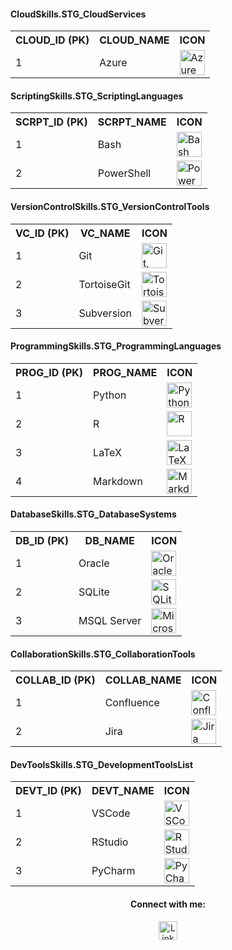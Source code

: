 <h4>CloudSkills.STG_CloudServices</h4>
<table>
    <tr>
        <th>CLOUD_ID (PK)</th>
        <th>CLOUD_NAME</th>
        <th>ICON</th>
    </tr>
    <tr>
        <td>1</td>
        <td>Azure</td>
        <td><img height="40" src="https://skillicons.dev/icons?i=azure" alt="Azure"></td>
    </tr>
</table>

<h4>ScriptingSkills.STG_ScriptingLanguages</h4>
<table>
    <tr>
        <th>SCRPT_ID (PK)</th>
        <th>SCRPT_NAME</th>
        <th>ICON</th>
    </tr>
    <tr>
        <td>1</td>
        <td>Bash</td>
        <td><img height="40" src="https://skillicons.dev/icons?i=bash" alt="Bash"></td>
    </tr>
    <tr>
        <td>2</td>
        <td>PowerShell</td>
        <td><img height="40" src="https://skillicons.dev/icons?i=powershell" alt="PowerShell"></td>
    </tr>
</table>

<h4>VersionControlSkills.STG_VersionControlTools</h4>
<table>
    <tr>
        <th>VC_ID (PK)</th>
        <th>VC_NAME</th>
        <th>ICON</th>
    </tr>
    <tr>
        <td>1</td>
        <td>Git</td>
        <td><img height="40" src="https://skillicons.dev/icons?i=git,github" alt="Git, GitHub"></td>
    </tr>
    <tr>
        <td>2</td>
        <td>TortoiseGit</td>
        <td><img height="40" src="https://devicon-website.vercel.app/api/tortoisegit/original.svg" alt="TortoiseGit"></td>
    </tr>
    <tr>
        <td>3</td>
        <td>Subversion</td>
        <td><img height="40" src="https://devicon-website.vercel.app/api/subversion/original.svg" alt="Subversion"></td>
    </tr>
</table>

<h4>ProgrammingSkills.STG_ProgrammingLanguages</h4>
<table>
    <tr>
        <th>PROG_ID (PK)</th>
        <th>PROG_NAME</th>
        <th>ICON</th>
    </tr>
    <tr>
        <td>1</td>
        <td>Python</td>
        <td><img height="40" src="https://skillicons.dev/icons?i=python" alt="Python"></td>
    </tr>
    <tr>
        <td>2</td>
        <td>R</td>
        <td><img height="40" src="https://skillicons.dev/icons?i=r" alt="R"></td>
    </tr>
    <tr>
        <td>3</td>
        <td>LaTeX</td>
        <td><img height="40" src="https://skillicons.dev/icons?i=latex" alt="LaTeX"></td>
    </tr>
    <tr>
        <td>4</td>
        <td>Markdown</td>
        <td><img height="40" src="https://devicon-website.vercel.app/api/markdown/original.svg?color=%23FFFFFF" alt="Markdown"></td>
    </tr>
</table>

<h4>DatabaseSkills.STG_DatabaseSystems</h4>
<table>
    <tr>
        <th>DB_ID (PK)</th>
        <th>DB_NAME</th>
        <th>ICON</th>
    </tr>
    <tr>
        <td>1</td>
        <td>Oracle</td>
        <td><img height="40" src="https://user-images.githubusercontent.com/25181517/117208736-bdedc080-adf5-11eb-912f-61c7d43705f6.png" alt="Oracle"></td>
    </tr>
    <tr>
        <td>2</td>
        <td>SQLite</td>
        <td><img height="40" src="https://devicon-website.vercel.app/api/sqlite/original.svg" alt="SQLite"></td>
    </tr>
    <tr>
        <td>3</td>
        <td>MSQL Server</td>
        <td><img height="40" src="https://devicon-website.vercel.app/api/microsoftsqlserver/plain-wordmark.svg?color=%23FF0000" alt="Microsoft SQL Server"></td>
    </tr>
</table>

<h4>CollaborationSkills.STG_CollaborationTools</h4>
<table>
    <tr>
        <th>COLLAB_ID (PK)</th>
        <th>COLLAB_NAME</th>
        <th>ICON</th>
    </tr>
    <tr>
        <td>1</td>
        <td>Confluence</td>
        <td><img height="40" src="https://devicon-website.vercel.app/api/confluence/original.svg" alt="Confluence"></td>
    </tr>
    <tr>
        <td>2</td>
        <td>Jira</td>
        <td><img height="40" src="https://devicon-website.vercel.app/api/jira/original.svg" alt="Jira"></td>
    </tr>
</table>

<h4>DevToolsSkills.STG_DevelopmentToolsList</h4>
<table>
    <tr>
        <th>DEVT_ID (PK)</th>
        <th>DEVT_NAME</th>
        <th>ICON</th>
    </tr>
    <tr>
        <td>1</td>
        <td>VSCode</td>
        <td><img height="40" src="https://skillicons.dev/icons?i=vscode" alt="VSCode"></td>
    </tr>
    <tr>
        <td>2</td>
        <td>RStudio</td>
        <td><img height="40" src="https://devicon-website.vercel.app/api/rstudio/original.svg" alt="RStudio"></td>
    </tr>
    <tr>
        <td>3</td>
        <td>PyCharm</td>
        <td><img height="40" src="https://cdn.jsdelivr.net/gh/devicons/devicon/icons/pycharm/pycharm-original.svg" alt="PyCharm"></td>
    </tr>
</table>

<h4 align="center">Connect with me:</h4>
<p align="center">
  <a href="https://www.linkedin.com/in/jak-ub-zak/" target="_blank"><img height="30" src="https://img.shields.io/badge/LinkedIn-0077B5?style=flat-square&logo=linkedin&logoColor=white" alt="LinkedIn"></a>
</p>

